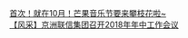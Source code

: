   
[首次！就在10月！芒果音乐节要来攀枝花啦~](http://www.dianyue.me/archives/150/qyz28gbxmutg0qy1/)  
[【风采】京洲联信集团召开2018年年中工作会议](http://www.dianyue.me/archives/857/yc976q08cov26w3h/)
